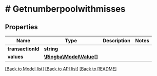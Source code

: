 # # Getnumberpoolwithmisses

## Properties

Name | Type | Description | Notes
------------ | ------------- | ------------- | -------------
**transactionId** | **string** |  |
**values** | [**\Ringba\Model\Value[]**](Value.md) |  |

[[Back to Model list]](../../README.md#models) [[Back to API list]](../../README.md#endpoints) [[Back to README]](../../README.md)
